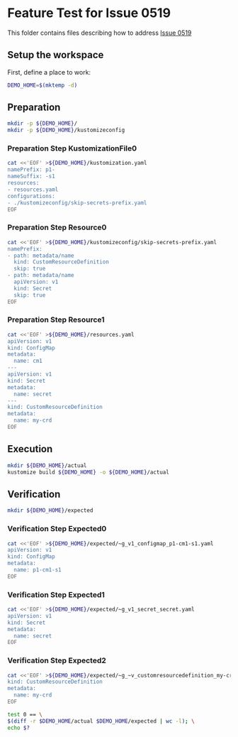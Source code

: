 # Feature Test for Issue 0519


This folder contains files describing how to address [Issue 0519](https://github.com/kubernetes-sigs/kustomize/issues/0519)

## Setup the workspace

First, define a place to work:

<!-- @makeWorkplace @test -->
```bash
DEMO_HOME=$(mktemp -d)
```

## Preparation

<!-- @makeDirectories @test -->
```bash
mkdir -p ${DEMO_HOME}/
mkdir -p ${DEMO_HOME}/kustomizeconfig
```

### Preparation Step KustomizationFile0

<!-- @createKustomizationFile0 @test -->
```bash
cat <<'EOF' >${DEMO_HOME}/kustomization.yaml
namePrefix: p1-
nameSuffix: -s1
resources:
- resources.yaml
configurations:
- ./kustomizeconfig/skip-secrets-prefix.yaml
EOF
```


### Preparation Step Resource0

<!-- @createResource0 @test -->
```bash
cat <<'EOF' >${DEMO_HOME}/kustomizeconfig/skip-secrets-prefix.yaml
namePrefix:
- path: metadata/name
  kind: CustomResourceDefinition
  skip: true
- path: metadata/name
  apiVersion: v1
  kind: Secret
  skip: true
EOF
```


### Preparation Step Resource1

<!-- @createResource1 @test -->
```bash
cat <<'EOF' >${DEMO_HOME}/resources.yaml
apiVersion: v1
kind: ConfigMap
metadata:
  name: cm1
---
apiVersion: v1
kind: Secret
metadata:
  name: secret
---
kind: CustomResourceDefinition
metadata:
  name: my-crd
EOF
```

## Execution

<!-- @build @test -->
```bash
mkdir ${DEMO_HOME}/actual
kustomize build ${DEMO_HOME} -o ${DEMO_HOME}/actual
```

## Verification

<!-- @createExpectedDir @test -->
```bash
mkdir ${DEMO_HOME}/expected
```


### Verification Step Expected0

<!-- @createExpected0 @test -->
```bash
cat <<'EOF' >${DEMO_HOME}/expected/~g_v1_configmap_p1-cm1-s1.yaml
apiVersion: v1
kind: ConfigMap
metadata:
  name: p1-cm1-s1
EOF
```


### Verification Step Expected1

<!-- @createExpected1 @test -->
```bash
cat <<'EOF' >${DEMO_HOME}/expected/~g_v1_secret_secret.yaml
apiVersion: v1
kind: Secret
metadata:
  name: secret
EOF
```


### Verification Step Expected2

<!-- @createExpected2 @test -->
```bash
cat <<'EOF' >${DEMO_HOME}/expected/~g_~v_customresourcedefinition_my-crd.yaml
kind: CustomResourceDefinition
metadata:
  name: my-crd
EOF
```


<!-- @compareActualToExpected @test -->
```bash
test 0 == \
$(diff -r $DEMO_HOME/actual $DEMO_HOME/expected | wc -l); \
echo $?
```

